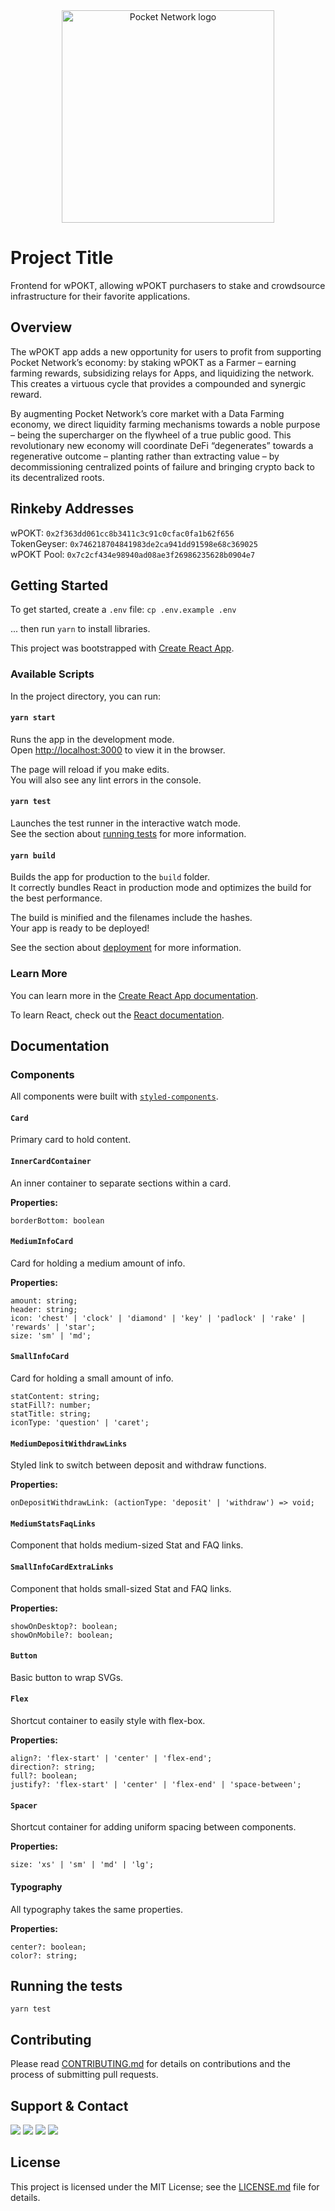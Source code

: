 <div align="center">
  <a href="https://www.pokt.network">
    <img src="https://user-images.githubusercontent.com/16605170/74199287-94f17680-4c18-11ea-9de2-b094fab91431.png" alt="Pocket Network logo" width="340"/>
  </a>
</div>

# Project Title

Frontend for wPOKT, allowing wPOKT purchasers to stake and crowdsource infrastructure for their favorite applications.

## Overview

The wPOKT app adds a new opportunity for users to profit from supporting Pocket Network’s economy: by staking wPOKT as a Farmer – earning farming rewards, subsidizing relays for Apps, and liquidizing the network. This creates a virtuous cycle that provides a compounded and synergic reward.

By augmenting Pocket Network’s core market with a Data Farming economy, we direct liquidity farming mechanisms towards a noble purpose – being the supercharger on the flywheel of a true public good. This revolutionary new economy will coordinate DeFi “degenerates” towards a regenerative outcome – planting rather than extracting value – by decommissioning centralized points of failure and bringing crypto back to its decentralized roots.

## Rinkeby Addresses
wPOKT: `0x2f363dd061cc8b3411c3c91c0cfac0fa1b62f656`\
TokenGeyser: `0x746218704841983de2ca941dd91598e68c369025`\
wPOKT Pool: `0x7c2cf434e98940ad08ae3f26986235628b0904e7`

## Getting Started
To get started, create a `.env` file:
`cp .env.example .env`

... then run `yarn` to install libraries.

This project was bootstrapped with [Create React App](https://github.com/facebook/create-react-app).

### Available Scripts

In the project directory, you can run:

#### `yarn start`

Runs the app in the development mode.\
Open [http://localhost:3000](http://localhost:3000) to view it in the browser.

The page will reload if you make edits.\
You will also see any lint errors in the console.

#### `yarn test`

Launches the test runner in the interactive watch mode.\
See the section about [running tests](https://facebook.github.io/create-react-app/docs/running-tests) for more information.

#### `yarn build`

Builds the app for production to the `build` folder.\
It correctly bundles React in production mode and optimizes the build for the best performance.

The build is minified and the filenames include the hashes.\
Your app is ready to be deployed!

See the section about [deployment](https://facebook.github.io/create-react-app/docs/deployment) for more information.

### Learn More

You can learn more in the [Create React App documentation](https://facebook.github.io/create-react-app/docs/getting-started).

To learn React, check out the [React documentation](https://reactjs.org/).

## Documentation

### Components
All components were built with [`styled-components`](https://styled-components.com/).

#### `Card`
Primary card to hold content.

#### `InnerCardContainer`
An inner container to separate sections within a card.

**Properties:**
```
borderBottom: boolean
```

#### `MediumInfoCard`
Card for holding a medium amount of info.

**Properties:**
```
amount: string;
header: string;
icon: 'chest' | 'clock' | 'diamond' | 'key' | 'padlock' | 'rake' | 'rewards' | 'star';
size: 'sm' | 'md';
```

#### `SmallInfoCard`
Card for holding a small amount of info.
```
statContent: string;
statFill?: number;
statTitle: string;
iconType: 'question' | 'caret';
```

#### `MediumDepositWithdrawLinks`
Styled link to switch between deposit and withdraw functions.

**Properties:**
```
onDepositWithdrawLink: (actionType: 'deposit' | 'withdraw') => void;
```

#### `MediumStatsFaqLinks`
Component that holds medium-sized Stat and FAQ links.

#### `SmallInfoCardExtraLinks`
Component that holds small-sized Stat and FAQ links.

**Properties:**
```
showOnDesktop?: boolean;
showOnMobile?: boolean;
```

#### `Button`
Basic button to wrap SVGs.

#### `Flex`
Shortcut container to easily style with flex-box.

**Properties:**
```
align?: 'flex-start' | 'center' | 'flex-end';
direction?: string;
full?: boolean;
justify?: 'flex-start' | 'center' | 'flex-end' | 'space-between';
```

#### `Spacer`
Shortcut container for adding uniform spacing between components.

**Properties:**
```
size: 'xs' | 'sm' | 'md' | 'lg';
```

#### Typography
All typography takes the same properties.

**Properties:**
```
center?: boolean;
color?: string;
```

## Running the tests

```
yarn test
```

## Contributing

Please read [CONTRIBUTING.md](https://github.com/pokt-network/repo-template/blob/master/CONTRIBUTING.md) for details on contributions and the process of submitting pull requests.

## Support & Contact

<div>
  <a  href="https://twitter.com/poktnetwork" ><img src="https://img.shields.io/twitter/url/http/shields.io.svg?style=social"></a>
  <a href="https://t.me/POKTnetwork"><img src="https://img.shields.io/badge/Telegram-blue.svg"></a>
  <a href="https://www.facebook.com/POKTnetwork" ><img src="https://img.shields.io/badge/Facebook-red.svg"></a>
  <a href="https://research.pokt.network"><img src="https://img.shields.io/discourse/https/research.pokt.network/posts.svg"></a>
</div>


## License

This project is licensed under the MIT License; see the [LICENSE.md](LICENSE.md) file for details.
